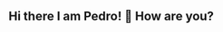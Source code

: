 ## Hi there I am Pedro! 👋 How are you?
<!--
-  I’m currently working on my own project, its only an idea for now,further forward I will tell more...
-  I’m currently learning python,sql,Java Script,c++,and Front-end
-  I’m looking to collaborate on my own project with my friend
-  I’m looking for help with work, codes,pages,design(maybe),what you need ;)
-  Ask me about work,games,codes,doubts
-  How to reach me: email:pedro.ocanha.correa@escola.pr.gov.br to contact me!
-  Pronouns: he/him
-  Fun fact: I like Indie Games :D
-->
<div>
  <a href="https://github.com/PedroOcanha">
    <img height="180cm" ![Anurag's GitHub stats](https://github-readme-stats.vercel.app/api?username=anuraghazra&theme=dark&show_icons=true)
</div>
